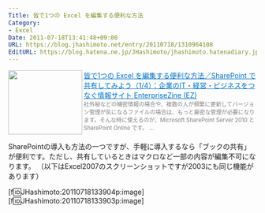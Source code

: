 ```yaml
---
Title: 皆で1つの Excel を編集する便利な方法
Category:
- Excel
Date: 2011-07-18T13:41:48+09:00
URL: https://blog.jhashimoto.net/entry/20110718/1310964108
EditURL: https://blog.hatena.ne.jp/JHashimoto/jhashimoto.hatenadiary.jp/atom/entry/12921228815717257480
---
```


<a href="http://enterprisezine.jp/iti/detail/3298" target="_blank"><img class="alignleft" align="left" border="0" src="http://capture.heartrails.com/150x130/shadow?http://enterprisezine.jp/iti/detail/3298" alt="" width="150" height="130" /></a><a style="color:#0070C5;" href="http://enterprisezine.jp/iti/detail/3298" target="_blank">皆で1つの Excel を編集する便利な方法／SharePoint で共有してみよう（1/4）：企業のIT・経営・ビジネスをつなぐ情報サイト EnterpriseZine (EZ)</a><a href="http://b.hatena.ne.jp/entry/http://enterprisezine.jp/iti/detail/3298" target="_blank"><img border="0" src="http://b.hatena.ne.jp/entry/image/http://enterprisezine.jp/iti/detail/3298" alt="" /></a><br><span style="color: #808080;font-size: 80%;">社外秘などの機密情報の場合や、複数の人が頻繁に更新してバージョン管理が気になるファイルの場合は、もっと厳密な管理が必要になります。そんな時に使えるのが、Microsoft SharePoint Server 2010 と SharePoint Online です。 ...</span><br style="clear:both;" />

SharePointの導入も方法の一つですが、手軽に導入するなら「ブックの共有」が便利です。ただし、共有しているときはマクロなど一部の内容が編集不可になります。
（以下はExcel2007のスクリーンショットですが2003にも同じ機能があります）

[f:id:JHashimoto:20110718133904p:image]
[f:id:JHashimoto:20110718133903p:image]
